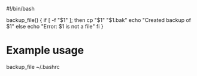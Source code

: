 #!/bin/bash

backup_file() {
    if [ -f "$1" ]; then
        cp "$1" "$1.bak"
        echo "Created backup of $1"
    else
        echo "Error: $1 is not a file"
    fi
}

# Example usage
backup_file ~/.bashrc
